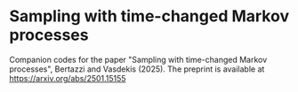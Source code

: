 # Sampling with time-changed Markov processes
Companion codes for the paper "Sampling with time-changed Markov processes", Bertazzi and Vasdekis (2025). The preprint is available at https://arxiv.org/abs/2501.15155 
